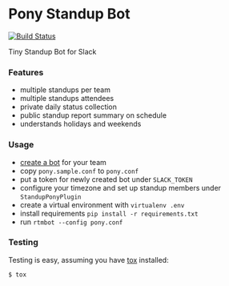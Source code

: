 # Pony Standup Bot
[![Build Status](https://travis-ci.org/alexanderad/pony-standup-bot.svg?branch=master)](https://travis-ci.org/alexanderad/pony-standup-bot)

Tiny Standup Bot for Slack

### Features
* multiple standups per team
* multiple standups attendees
* private daily status collection
* public standup report summary on schedule
* understands holidays and weekends

### Usage
* [create a bot](https://my.slack.com/services/new/bot) for your team
* copy `pony.sample.conf` to `pony.conf`
* put a token for newly created bot under `SLACK_TOKEN`
* configure your timezone and set up standup members under `StandupPonyPlugin`
* create a virtual environment with `virtualenv .env`
* install requirements `pip install -r requirements.txt`
* run `rtmbot --config pony.conf`

### Testing
Testing is easy, assuming you have [tox](https://pypi.python.org/pypi/tox) installed:

    $ tox
